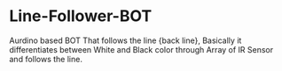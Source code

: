 # Line-Follower-BOT
Aurdino based BOT That follows the line {back line}, Basically it differentiates between White and Black color through Array of IR Sensor and follows the line.

